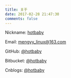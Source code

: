 ```yaml
---
title: 关于
date: 2017-02-28 21:47:30
comments: false
---
```


<i class="fa fa-user"></i> Nickname: [hotbaby](http://mengyangyang.org)

<i class="fa fa-envelope"></i> Email: <mengyy_linux@163.com>

<i class="fa fa-github"></i> GitHub: [@hotbaby](https://github.com/hotbaby)

<i class="fa fa-bitbucket"></i> Bitbucket: [@hotbaby](https://bitbucket.org/hotbaby)

<i class="fa fa-rss"></i> Cnblogs: [@hotbaby](http://www.cnblogs.com/hotbaby)
